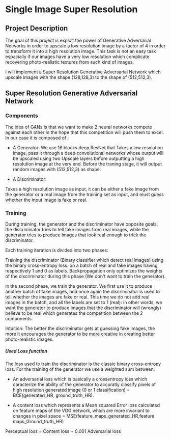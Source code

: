 # Single Image Super Resolution

## Project Description

The goal of this project is exploit the power of Generative Adversarial Networks in order to upscale a low resolution image by a factor of 4 in order to transform it into a high resolution image. This task is not an easy task espacially if our images have a very low resolution which complicate recovering photo-realistic textures from such kind of images.

I will implement a Super Resolution Generative Adversarial Network which upscale images with the shape (128,128,3) to the shape of (512,512,3).

## Super Resolution Generative Adversarial Network

### Components

The idea of GANs is that we want to make 2 neural networks compete against each other in the hope that this competition will push them to excel. In our case it is composed of : 

* A Generator: 
We use  16 blocks deep ResNet that Takes a low resolution image, pass it through a deep convolutional networks whose output will be upscaled using two Upscale layers before outputting a high resolution image at the very end. Before the traning stage, it will output random images with (512,512,3) as shape.

* A Discriminator:

Takes a high resolution image as input, it can be either a fake image from the generator or a real image from the training set as input, and must guess whether the input image is fake or real.

### Training 

During training, the generator and the discriminator have opposite goals: the discriminator tries to tell fake images from real images, while the generator tries to produce images that look real enough to trick the discriminator.

Each training iteration is divided into two phases:

Training the discriminator (Binary classifier which detect real images) using the binary cross-entropy loss. on a batch of real and fake images having respectively 1 and 0 as labels.
Backpropagation only optimizes the weights of the discriminator during this phase (We don't want to train the generator).

In the second phase, we train the generator. We first use it to produce another batch of fake images, and once again the discriminator is used to tell whether the images are fake or real. This time we do not add real images in the batch, and all the labels are set to 1 (real): in other words, we want the generator to produce images that the discriminator will (wrongly) believe to be real which generates the competition between the 2 components.

Intuition: The better the discriminator gets at guessing fake images, the more it encourages the generator to be more creative in creating better photo-realistic images.


##### Used Loss function

The loss used to train the discriminator is the classic binary cross-entropy loss. For the training of the generator we use a weighted sum between:

* An adversarial loss which is basically a crossentropy loss which caracterize the ability of the generator to accuratly classify pixels of high resolution generated image (0 or 1 classification) = BCE(generated_HR, ground_truth_HR).

* A content loss which represents a Mean squared Error loss calculated on feature maps of the VGG network, which are
more invariant to changes in pixel space = MSE(feature_maps_generated_HR,feature maps_Ground_truth_HR)

Perceptual loss = Content loss + 0.001 Adversarial loss